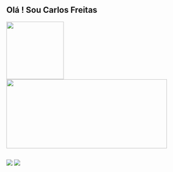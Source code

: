 ## Olá ! Sou Carlos Freitas
<div>
  <a href="https://github.com/Carlos0Skinet">
 <img height="150em" src="https://github-readme-stats.vercel.app/api?username=Carlos0Skinet&theme=blue-green"/>
  <img height="180em" width="420" src="https://github-readme-stats.vercel.app/api/top-langs/?username=Carlos0Skinet&theme=blue-green"/>
</div>


## 

<div> 
 
  
 	
 
  <a href = "mailto:carlos.skinet@gmail.com"><img src="https://img.shields.io/badge/-Gmail-%23333?style=for-the-badge&logo=gmail&logoColor=white" target="_blank"></a>
  <a href="https://www.linkedin.com/in/carlos-gabriel-dos-santos-freitas-1012211a3/" target="_blank"><img src="https://img.shields.io/badge/-LinkedIn-%230077B5?style=for-the-badge&logo=linkedin&logoColor=white" target="_blank"></a> 
 
 
</div>
  
